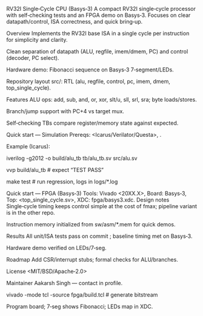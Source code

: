 RV32I Single‑Cycle CPU (Basys‑3)
A compact RV32I single‑cycle processor with self‑checking tests and an FPGA demo on Basys‑3. Focuses on clear datapath/control, ISA correctness, and quick bring‑up.

Overview
Implements the RV32I base ISA in a single cycle per instruction for simplicity and clarity.

Clean separation of datapath (ALU, regfile, imem/dmem, PC) and control (decoder, PC select).

Hardware demo: Fibonacci sequence on Basys‑3 7‑segment/LEDs.

Repository layout
src/: RTL (alu, regfile, control, pc, imem, dmem, top_single_cycle).

Features
ALU ops: add, sub, and, or, xor, slt/u, sll, srl, sra; byte loads/stores.

Branch/jump support with PC+4 vs target mux.

Self‑checking TBs compare register/memory state against expected.

Quick start — Simulation
Prereqs: <Icarus/Verilator/Questa>, <Make>.

Example (Icarus):

iverilog -g2012 -o build/alu_tb tb/alu_tb.sv src/alu.sv

vvp build/alu_tb # expect “TEST PASS”

make test # run regression, logs in logs/*.log

Quick start — FPGA (Basys‑3)
Tools: Vivado <20XX.X>, Board: Basys‑3, Top: <top_single_cycle.sv>, XDC: fpga/basys3.xdc.
Design notes
Single‑cycle timing keeps control simple at the cost of fmax; pipeline variant is in the other repo.

Instruction memory initialized from sw/asm/*.mem for quick demos.

Results
All unit/ISA tests pass on commit <hash>; baseline timing met on Basys‑3.

Hardware demo verified on LEDs/7‑seg.

Roadmap
Add CSR/interrupt stubs; formal checks for ALU/branches.

License
<MIT/BSD/Apache‑2.0>

Maintainer
Aakarsh Singh — contact in profile.

vivado -mode tcl -source fpga/build.tcl # generate bitstream

Program board; 7‑seg shows Fibonacci; LEDs map in XDC.
